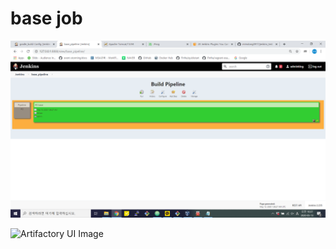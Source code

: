 # base job

![Jenkins UI Image : BUILD](/sol1/sol1_Q1.png)

![Artifactory UI Image](/sol1/sol2_Q1.png)

